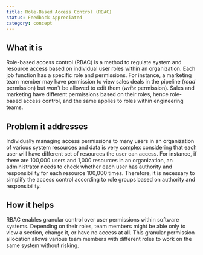 ```yaml
---
title: Role-Based Access Control (RBAC)
status: Feedback Appreciated
category: concept
---
```


## What it is

Role-based access control (RBAC) is a method to regulate system and resource access based on individual user roles within an organization.
Each job function has a specific role and permissions. 
For instance, a marketing team member may have permission to view sales deals in the pipeline (*read* permission) but won't be allowed to edit them (*write* permission). 
Sales and marketing have different permissions based on their roles, hence role-based access control, and the same applies to roles within engineering teams. 

## Problem it addresses

Individually managing access permissions to many users in an organization of various system resources and data is very complex considering that each user will have different set of resources the user can access. For instance, if there are 100,000 users and 1,000 resources in an organization, an administrator needs to check whether each user has authority and responsibility for each resource 100,000 times.
Therefore, it is necessary to simplify the access control according to role groups based on authority and responsibility.


## How it helps

RBAC enables granular control over user permissions within software systems. 
Depending on their roles, team members might be able only to view a section, change it, or have no access at all. 
This granular permission allocation allows various team members with different roles to work on the same system without risking.
